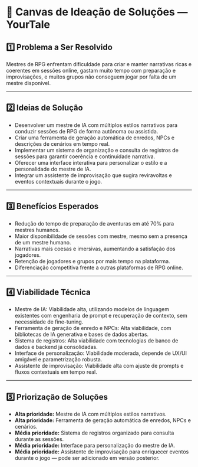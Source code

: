 
# 📌 Canvas de Ideação de Soluções — YourTale

## 1️⃣ Problema a Ser Resolvido
Mestres de RPG enfrentam dificuldade para criar e manter narrativas ricas e coerentes em sessões online, gastam muito tempo com preparação e improvisações, e muitos grupos não conseguem jogar por falta de um mestre disponível.

---

## 2️⃣ Ideias de Solução
- Desenvolver um mestre de IA com múltiplos estilos narrativos para conduzir sessões de RPG de forma autônoma ou assistida.
- Criar uma ferramenta de geração automática de enredos, NPCs e descrições de cenários em tempo real.
- Implementar um sistema de organização e consulta de registros de sessões para garantir coerência e continuidade narrativa.
- Oferecer uma interface interativa para personalizar o estilo e a personalidade do mestre de IA.
- Integrar um assistente de improvisação que sugira reviravoltas e eventos contextuais durante o jogo.

---

## 3️⃣ Benefícios Esperados
- Redução do tempo de preparação de aventuras em até 70% para mestres humanos.
- Maior disponibilidade de sessões com mestre, mesmo sem a presença de um mestre humano.
- Narrativas mais coesas e imersivas, aumentando a satisfação dos jogadores.
- Retenção de jogadores e grupos por mais tempo na plataforma.
- Diferenciação competitiva frente a outras plataformas de RPG online.

---

## 4️⃣ Viabilidade Técnica
- Mestre de IA: Viabilidade alta, utilizando modelos de linguagem existentes com engenharia de prompt e recuperação de contexto, sem necessidade de fine-tuning.
- Ferramenta de geração de enredo e NPCs: Alta viabilidade, com bibliotecas de IA generativa e bases de dados abertas.
- Sistema de registros: Alta viabilidade com tecnologias de banco de dados e backend já consolidadas.
- Interface de personalização: Viabilidade moderada, depende de UX/UI amigável e parametrização robusta.
- Assistente de improvisação: Viabilidade alta com ajuste de prompts e fluxos contextuais em tempo real.

---

## 5️⃣ Priorização de Soluções
- **Alta prioridade:** Mestre de IA com múltiplos estilos narrativos.
- **Alta prioridade:** Ferramenta de geração automática de enredos, NPCs e cenários.
- **Média prioridade:** Sistema de registros organizado para consulta durante as sessões.
- **Média prioridade:** Interface para personalização do mestre de IA.
- **Média prioridade:** Assistente de improvisação para enriquecer eventos durante o jogo — pode ser adicionado em versão posterior.

